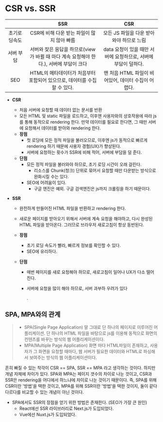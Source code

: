 # CSR vs. SSR

|              |                             SSR                              |                             CSR                              |
| :----------: | :----------------------------------------------------------: | :----------------------------------------------------------: |
| 초기로딩속도 |          CSR에 비해 다운 받는 파일이 많지 않아 빠름          |           모든 JS 파일을 다운 받아와야 하므로 느림           |
|  서버 부담   | 서버와 잦은 응답을 하므로(view가 바뀔 때 마다 계속 요청해야 한다.), 서버에 부담이 크다 | data 요청이 있을 때만 서버에 요청하므로, 서버에 부담이 덜하다. |
|     SEO      | HTML의 메타데이터가 처음부터 포함되어 있으므로, 데이터를 수집할 수 있다. |     맨 처음 HTML 파일이 비어있어, 데이터 수집이 어렵다.      |

- **CSR**

  - 처음 서버에 요청할 때 데이터 없는 문서를 반환
  - 모든 HTML 및 static 파일을 로드하고, 이후엔 사용자와의 상호작용에 따라 js를 통해 동적으로 rendering 한다. 만약 데이터를 필요로 한다면, 그 때만 서버에 요청해서 데이터를 받아와 rendering 한다.
  - **장점**
    - 첫 로딩에 모든 정적 파일을 불러오므로, 이후엔 js가 동적으로 빠르게 rendering 하기 때문에 사용자 경험(UX)가 향상된다.
    - 서버에 요청하는 횟수가 SSR에 비해 적어, 서버에 부담을 덜 준다.
  - **단점**
    - 모든 정적 파일을 불러와야 하므로, 초기 로딩 시간이 오래 걸린다.
      - 리소스를 Chunk(청크) 단위로 묶어서 요청할 때만 다운받는 방식으로 완화시킬 수는 있다.
    - SEO에 어려움이 있다.
      - 구글 엔진은 예외. 구글 검색엔진은 js까지 크롤링을 하기 때문이다.

- **SSR**

  - 완전하게 만들어진 HTML 파일을 반환하고 rendering 한다.

  - 새로운 페이지를 받아오기 위해서 서버에 계속 요청을 해야하고, 다시 완성된 HTML 파일을 받아온다. 그러므로 브라우저 새로고침이 항상 동반된다.

  - **장점**

    - 초기 로딩 속도가 빨라, 빠르게 정보를 확인할 수 있다.
    - SEO에 유리하다.

  - **단점**

    - 매번 페이지를 새로 요청해야 하므로, 새로고침이 일어나 UX가 다소 떨어진다.

    - 서버에 요청을 많이 해야 하므로, 서버 과부하 우려가 있다

      .

## SPA, MPA와의 관계

> - SPA(Single Page Application)
>   말 그대로 단 하나의 페이지로 이루어진 어플리케이션.
>   단 하나의 HTML 파일을 바탕으로 js를 이용해 동적으로 화면의 컨텐츠를 바꾸는 방식의 웹 어플리케이션이다.
> - MPA(Multiple Page Application)
>   화면 마다 HTML파일이 존재하고, 사용자가 그 화면을 요청할 때마다, 웹 서버가 필요한 데이터와 HTML로 파싱해서 보여주는 방식의 웹 어플리케이션이다.

흔히 빠질 수 있는 착각이 CSR == SPA, SSR == MPA 라고 생각하는 것이다. 하지만 개념 자체에 차이가 있다. SPA와 MPA는 페이지 갯수의 차이로 나눈 것이고, CSR과 SSR은 rendering을 어디에서 하느냐에 차이로 나눈 것이기 때문이다. 즉,  SPA를 위해 CSR이란 '방법'을 택한 것이고, MPA를 위해 SSR이란 '방법'을 택한 것이지, 둘이 같다 다르다를 비교할 수 있는 개념이 아닌 것이다.

- SPA에서도 SSR의 장점을 얻기 위한 방법은 존재한다. (SEO가 가장 큰 원인)
  - React에선 SSR 라이브러리로 Next.js가 도입되었다.
  - Vue에선 Nuxt.js가 도입되었다.